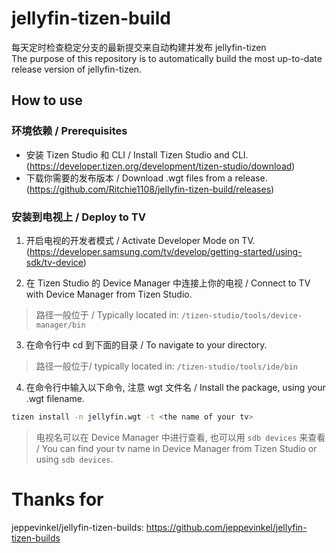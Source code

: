 # jellyfin-tizen-build
每天定时检查稳定分支的最新提交来自动构建并发布 jellyfin-tizen  
The purpose of this repository is to automatically build the most up-to-date release version of jellyfin-tizen.

## How to use
### 环境依赖 / Prerequisites
- 安装  Tizen Studio 和 CLI / Install Tizen Studio and CLI.   
(https://developer.tizen.org/development/tizen-studio/download)
- 下载你需要的发布版本 / Download .wgt files from a release.   
(https://github.com/Ritchie1108/jellyfin-tizen-build/releases)

### 安装到电视上 / Deploy to TV
1. 开启电视的开发者模式 / Activate Developer Mode on TV.   
(https://developer.samsung.com/tv/develop/getting-started/using-sdk/tv-device)

2. 在 Tizen Studio 的 Device Manager 中连接上你的电视 / Connect to TV with Device Manager from Tizen Studio. 
> 路径一般位于 / Typically located in: `/tizen-studio/tools/device-manager/bin`

3. 在命令行中 cd 到下面的目录 / To navigate to your directory.
> 路径一般位于/ typically located in: `/tizen-studio/tools/ide/bin`

4. 在命令行中输入以下命令, 注意 wgt 文件名 / Install the package, using your .wgt filename.
```bash
tizen install -n jellyfin.wgt -t <the name of your tv>
```
> 电视名可以在 Device Manager 中进行查看, 也可以用 `sdb devices` 来查看 /  You can find your tv name in Device Manager from Tizen Studio or using `sdb devices`.  

# Thanks for
jeppevinkel/jellyfin-tizen-builds: https://github.com/jeppevinkel/jellyfin-tizen-builds

